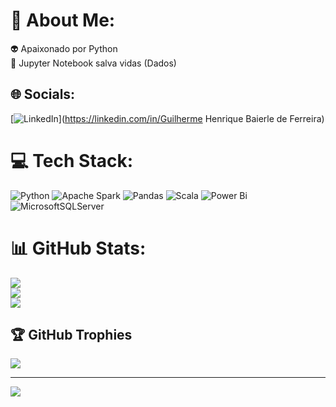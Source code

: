 # 💫 About Me:
👽 Apaixonado por Python<br>🎃 Jupyter Notebook salva vidas (Dados)


## 🌐 Socials:
[![LinkedIn](https://img.shields.io/badge/LinkedIn-%230077B5.svg?logo=linkedin&logoColor=white)](https://linkedin.com/in/Guilherme Henrique Baierle de Ferreira) 

# 💻 Tech Stack:
![Python](https://img.shields.io/badge/python-3670A0?style=for-the-badge&logo=python&logoColor=ffdd54) ![Apache Spark](https://img.shields.io/badge/Apache%20Spark-FDEE21?style=for-the-badge&logo=apachespark&logoColor=black) ![Pandas](https://img.shields.io/badge/pandas-%23150458.svg?style=for-the-badge&logo=pandas&logoColor=white) ![Scala](https://img.shields.io/badge/scala-%23DC322F.svg?style=for-the-badge&logo=scala&logoColor=white) ![Power Bi](https://img.shields.io/badge/power_bi-F2C811?style=for-the-badge&logo=powerbi&logoColor=black) ![MicrosoftSQLServer](https://img.shields.io/badge/Microsoft%20SQL%20Server-CC2927?style=for-the-badge&logo=microsoft%20sql%20server&logoColor=white)
# 📊 GitHub Stats:
![](https://github-readme-stats.vercel.app/api?username=guilhermeebaierle&theme=dark&hide_border=false&include_all_commits=true&count_private=true)<br/>
![](https://github-readme-streak-stats.herokuapp.com/?user=guilhermeebaierle&theme=dark&hide_border=false)<br/>
![](https://github-readme-stats.vercel.app/api/top-langs/?username=guilhermeebaierle&theme=dark&hide_border=false&include_all_commits=true&count_private=true&layout=compact)

## 🏆 GitHub Trophies
![](https://github-profile-trophy.vercel.app/?username=guilhermeebaierle&theme=radical&no-frame=false&no-bg=true&margin-w=4)

---
[![](https://visitcount.itsvg.in/api?id=guilhermeebaierle&icon=0&color=0)](https://visitcount.itsvg.in)

<!-- Proudly created with GPRM ( https://gprm.itsvg.in ) -->

